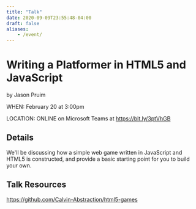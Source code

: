 ```yaml
---
title: "Talk"
date: 2020-09-09T23:55:48-04:00
draft: false
aliases:
    - /event/
---
```


# Writing a Platformer in HTML5 and JavaScript
by Jason Pruim

WHEN: February 20 at 3:00pm

LOCATION: ONLINE on Microsoft Teams at https://bit.ly/3ptVhGB

## Details
We'll be discussing how a simple web game written in JavaScript and HTML5 is constructed, and provide a basic starting point for you to build your own.

## Talk Resources
https://github.com/Calvin-Abstraction/html5-games
